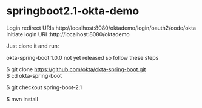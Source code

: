 # springboot2.1-okta-demo

Login redirect URIs:http://localhost:8080/oktademo/login/oauth2/code/okta</br>
Initiate login URI :http://localhost:8080/oktademo


Just clone it and run:

okta-spring-boot 1.0.0 not yet released so follow these steps

$ git clone https://github.com/okta/okta-spring-boot.git</br>
$ cd okta-spring-boot

$ git checkout spring-boot-2.1

$ mvn install
